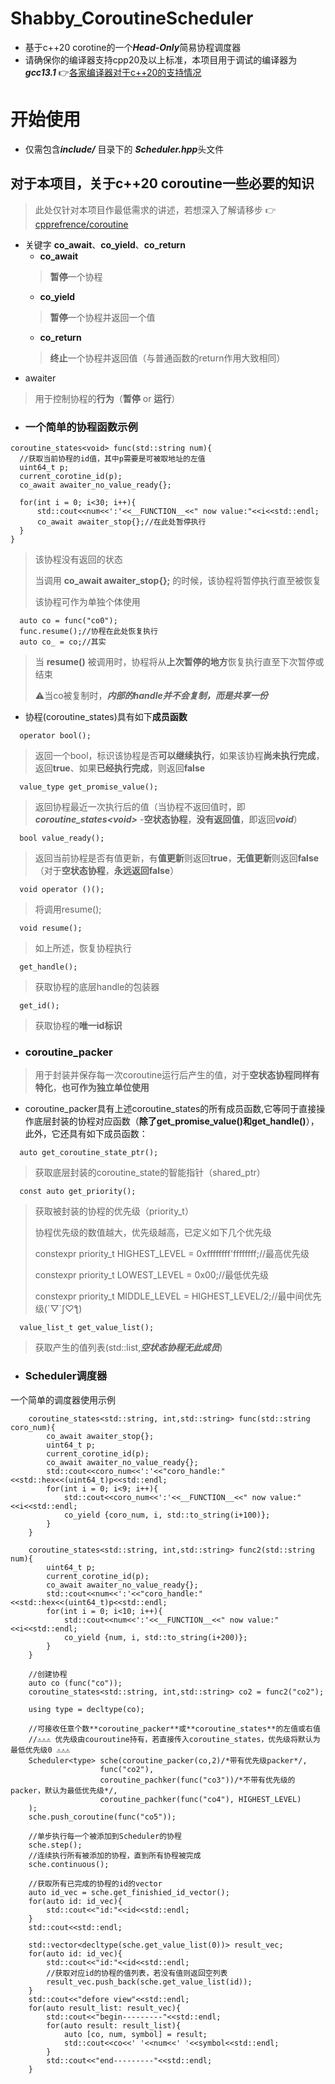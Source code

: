 # Shabby_CoroutineScheduler
-  基于c++20 corotine的一个***Head-Only***简易协程调度器
-  请确保你的编译器支持cpp20及以上标准，本项目用于调试的编译器为 ***gcc13.1*** 👉[各家编译器对于c++20的支持情况](https://zh.cppreference.com/w/cpp/20)
# **开始使用**
-  仅需包含***include/*** 目录下的 ***Scheduler.hpp***头文件
##  对于本项目，关于c++20 coroutine一些必要的知识
>  此处仅针对本项目作最低需求的讲述，若想深入了解请移步  👉[cpprefrence/coroutine](https://en.cppreference.com/w/cpp/language/coroutines)
-  关键字 **co_await**、**co_yield**、**co_return**
    -  **co_await**
    >  **暂停**一个协程
    -  **co_yield**
    >  **暂停**一个协程并返回一个值
    -  **co_return**
    >  **终止**一个协程并返回值（与普通函数的return作用大致相同）
-  awaiter
  >用于控制协程的**行为**（**暂停** or **运行**）


  - ### 一个简单的协程函数示例
  ```
  coroutine_states<void> func(std::string num){
    //获取当前协程的id值，其中p需要是可被取地址的左值
    uint64_t p;
    current_corotine_id(p);
    co_await awaiter_no_value_ready{};

    for(int i = 0; i<30; i++){
        std::cout<<num<<':'<<__FUNCTION__<<" now value:"<<i<<std::endl;
        co_await awaiter_stop{};//在此处暂停执行
    }
  }
  ```
  >  该协程没有返回的状态
  >
  >  当调用 **co_await awaiter_stop{};** 的时候，该协程将暂停执行直至被恢复
  >
  >  该协程可作为单独个体使用
  ```
    auto co = func("co0");
    func.resume();//协程在此处恢复执行
    auto co_ = co;//其实
  ```
  >  当 **resume()** 被调用时，协程将从**上次暂停的地方**恢复执行直至下次暂停或结束
  > 
  >  ⚠️当co被复制时，***内部的handle并不会复制，而是共享一份***

   - 协程(coroutine_states)具有如下**成员函数**
  ```
    operator bool();
  ```
  >  返回一个bool，标识该协程是否**可以继续执行**，如果该协程**尚未执行完成**，返回**true**、如果**已经执行完成**，则返回**false**
  ```
    value_type get_promise_value();
  ```
  >  返回协程最近一次执行后的值（当协程不返回值时，即 ***coroutine_states&lt;void>*** -**空状态协程**，**没有返回值**，即返回***void***）
  ```
    bool value_ready();
  ```
  >  返回当前协程是否有值更新，有**值更新**则返回**true**，**无值更新**则返回**false**（对于**空状态协程**，**永远返回false**）
  ```
    void operator ()();
  ```
  >  将调用resume();
  ```
    void resume();
  ```
  >  如上所述，恢复协程执行
  ```
    get_handle();
  ```
  >  获取协程的底层handle的包装器
  ```
    get_id();
  ```
  >  获取协程的**唯一id标识**

  - ### coroutine_packer
  >  用于封装并保存每一次coroutine运行后产生的值，对于**空状态协程同样有特化**，**也可作为独立单位使用**
  - coroutine_packer具有上述coroutine_states的所有成员函数,它等同于直接操作底层封装的协程对应函数（**除了get_promise_value()和get_handle()**），此外，它还具有如下成员函数：
  ```
    auto get_coroutine_state_ptr();
  ```
  >  获取底层封装的coroutine_state的智能指针（shared_ptr）
  ```
    const auto get_priority();
  ```
  >  获取被封装的协程的优先级（priority_t）
  > 
  >  协程优先级的数值越大，优先级越高，已定义如下几个优先级
  > 
  >  constexpr priority_t HIGHEST_LEVEL = 0xffffffff'ffffffff;//最高优先级
  > 
  >  constexpr priority_t LOWEST_LEVEL = 0x00;//最低优先级
  > 
  >  constexpr priority_t MIDDLE_LEVEL = HIGHEST_LEVEL/2;//最中间优先级(´▽`ʃ♡ƪ)
  ```
    value_list_t get_value_list();
  ```
  >  获取产生的值列表(std::list,***空状态协程无此成员***)
- ### Scheduler调度器
一个简单的调度器使用示例
```
    coroutine_states<std::string, int,std::string> func(std::string coro_num){
        co_await awaiter_stop{};
        uint64_t p;
        current_corotine_id(p);
        co_await awaiter_no_value_ready{};
        std::cout<<coro_num<<':'<<"coro_handle:"<<std::hex<<(uint64_t)p<<std::endl;
        for(int i = 0; i<9; i++){
            std::cout<<coro_num<<':'<<__FUNCTION__<<" now value:"<<i<<std::endl;
            co_yield {coro_num, i, std::to_string(i+100)}; 
        }
    }
    
    coroutine_states<std::string, int,std::string> func2(std::string num){
        uint64_t p;
        current_corotine_id(p);
        co_await awaiter_no_value_ready{};
        std::cout<<num<<':'<<"coro_handle:"<<std::hex<<(uint64_t)p<<std::endl;
        for(int i = 0; i<10; i++){
            std::cout<<num<<':'<<__FUNCTION__<<" now value:"<<i<<std::endl;
            co_yield {num, i, std::to_string(i+200)};
        }
    }
```
``` 
    //创建协程
    auto co (func("co"));
    coroutine_states<std::string, int,std::string> co2 = func2("co2");

    using type = decltype(co);

    //可接收任意个数**coroutine_packer**或**coroutine_states**的左值或右值
    //⚠⚠⚠ 优先级由couroutine持有，若直接传入coroutine_states，优先级将默认为最低优先级0 ⚠⚠⚠
    Scheduler<type> sche(coroutine_packer(co,2)/*带有优先级packer*/,
                    func("co2"),
                    coroutine_pachker(func("co3"))/*不带有优先级的packer，默认为最低优先级*/,
                    coroutine_pachker(func("co4"), HIGHEST_LEVEL)
    );
    sche.push_coroutine(func("co5"));

    //单步执行每一个被添加到Scheduler的协程
    sche.step();
    //连续执行所有被添加的协程，直到所有协程被完成
    sche.continuous();

    //获取所有已完成的协程的id的vector
    auto id_vec = sche.get_finishied_id_vector();
    for(auto id: id_vec){
        std::cout<<"id:"<<id<<std::endl;
    }
    std::cout<<std::endl;

    std::vector<decltype(sche.get_value_list(0))> result_vec;
    for(auto id: id_vec){
        std::cout<<"id:"<<id<<std::endl;
        //获取对应id的协程的值列表，若没有值则返回空列表
        result_vec.push_back(sche.get_value_list(id));
    }
    std::cout<<"defore view"<<std::endl;
    for(auto result_list: result_vec){
        std::cout<<"begin---------"<<std::endl;
        for(auto result: result_list){
            auto [co, num, symbol] = result;
            std::cout<<co<<' '<<num<<' '<<symbol<<std::endl;
        }
        std::cout<<"end---------"<<std::endl;
    }
```
